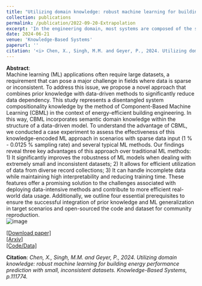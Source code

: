 ```yaml
---
title: "Utilizing domain knowledge: robust machine learning for building energy performance prediction with small, inconsistent datasets"
collection: publications
permalink: /publication/2022-09-20-Extrapolation
excerpt: 'In the engineering domain, most systems are composed of the same basic components with diverse compositions. By disentangling the compositionality from the system and embedding it into the model organization, we actually can construct a set of finite "Lego-Block" to predict infinite combinations. We proved that Component-based Machine Learning (CBML) turns the extrapolation problem at the system level into the interpolation problem at the component level in a more flexible and less data-reliance manner.'
date: 2024-06-21
venue: 'Knowledge-Based Systems'
paperurl: ''
citation: '<i> Chen, X., Singh, M.M. and Geyer, P., 2024. Utilizing domain knowledge: robust machine learning for building energy performance prediction with small, inconsistent datasets. Knowledge-Based Systems, p.111774.</i>'
---
```


**Abstract**: <br>
Machine learning (ML) applications often require large datasets, a requirement that can pose a major challenge in fields where data is sparse or inconsistent. To address this issue, we propose a novel approach that combines prior knowledge with data-driven methods to significantly reduce data dependency. This study represents a disentangled system compositionality knowledge by the method of Component-Based Machine Learning (CBML) in the context of energy-efficient building engineering. In this way, CBML incorporates semantic domain knowledge within the structure of a data-driven model. To understand the advantage of CBML, we conducted a case experiment to assess the effectiveness of this knowledge-encoded ML approach in scenarios with sparse data input (1 % - 0.0125 % sampling rate) and several typical ML methods. Our findings reveal three key advantages of this approach over traditional ML methods: 1) It significantly improves the robustness of ML models when dealing with extremely small and inconsistent datasets; 2) It allows for efficient utilization of data from diverse record collections; 3) It can handle incomplete data while maintaining high interpretability and reducing training time. These features offer a promising solution to the challenges associated with deploying data-intensive methods and contribute to more efficient real-world data usage. Additionally, we outline four essential prerequisites to ensure the successful integration of prior knowledge and ML generalization in target scenarios and open-sourced the code and dataset for community reproduction. <br>
![image](https://user-images.githubusercontent.com/106488602/224159733-c0cc4e68-6609-4260-9f8c-27c1eb13ffbb.png)<br>

[[Download paper]](https://www.sciencedirect.com/science/article/pii/S095070512400409X)<br>
[[Arxiv]](https://arxiv.org/ftp/arxiv/papers/2302/2302.10784.pdf)<br>
[[Code/Data]](https://github.com/chenxiachan/Component_based_Machine_Learning)

**Citation**:<i>	Chen, X., Singh, M.M. and Geyer, P., 2024. Utilizing domain knowledge: robust machine learning for building energy performance prediction with small, inconsistent datasets. Knowledge-Based Systems, p.111774.</i>
